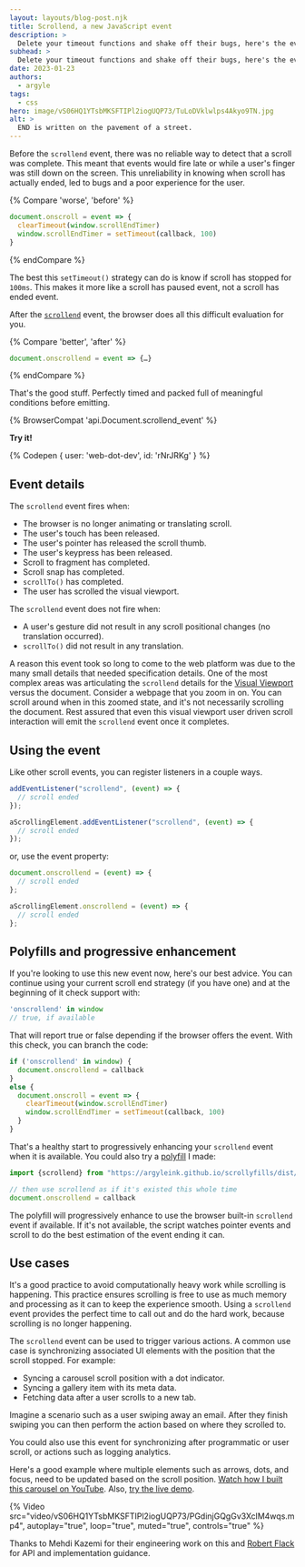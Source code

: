 ```yaml
---
layout: layouts/blog-post.njk
title: Scrollend, a new JavaScript event
description: >
  Delete your timeout functions and shake off their bugs, here's the event you really need: scrollend.
subhead: >
  Delete your timeout functions and shake off their bugs, here's the event you really need: scrollend.
date: 2023-01-23
authors:
  - argyle
tags:
  - css
hero: image/vS06HQ1YTsbMKSFTIPl2iogUQP73/TuLoDVklwlps4Akyo9TN.jpg
alt: >
  END is written on the pavement of a street.
---
```


Before the `scrollend` event, there was no reliable way to detect that a scroll
was complete. This meant that events would fire late or while a user's finger
was still down on the screen. This unreliability in knowing when scroll has
actually ended, led to bugs and a poor experience for the user.

{% Compare 'worse', 'before' %}
```js
document.onscroll = event => {
  clearTimeout(window.scrollEndTimer)
  window.scrollEndTimer = setTimeout(callback, 100)
}
```
{% endCompare %}

The best this `setTimeout()` strategy can do is know if scroll has stopped for
`100ms`. This makes it more like a scroll has paused event, not a scroll has
ended event.

After the
[`scrollend`](https://developer.mozilla.org/docs/Web/API/Document/scrollend_event)
event, the browser does all this difficult evaluation for you.

{% Compare 'better', 'after' %}
```js
document.onscrollend = event => {…}
```
{% endCompare %}

That's the good stuff. Perfectly timed and packed full of meaningful conditions
before emitting.

{% BrowserCompat 'api.Document.scrollend_event' %}

**Try it!**

{% Codepen { user: 'web-dot-dev', id: 'rNrJRKg' } %}

## Event details

The `scrollend` event fires when:
- The browser is no longer animating or translating scroll.
- The user's touch has been released.
- The user's pointer has released the scroll thumb.
- The user's keypress has been released.
- Scroll to fragment has completed.
- Scroll snap has completed.
- `scrollTo()` has completed.
- The user has scrolled the visual viewport.

The `scrollend` event does not fire when:
- A user's gesture did not result in any scroll positional changes (no translation occurred).
- `scrollTo()` did not result in any translation.

A reason this event took so long to come to the web platform was due to the many
small details that needed specification details. One of the most complex areas
was articulating the `scrollend` details for the [Visual
Viewport](https://developer.mozilla.org/docs/Web/API/Visual_Viewport_API)
versus the document. Consider a webpage that you zoom in on. You can scroll
around when in this zoomed state, and it's not necessarily scrolling the
document. Rest assured that even this visual viewport user driven scroll
interaction will emit the `scrollend` event once it completes.

## Using the event

Like other scroll events, you can register listeners in a couple ways.

```js
addEventListener("scrollend", (event) => {
  // scroll ended
});

aScrollingElement.addEventListener("scrollend", (event) => {
  // scroll ended
});
```

or, use the event property:

```js
document.onscrollend = (event) => {
  // scroll ended
};

aScrollingElement.onscrollend = (event) => {
  // scroll ended
};
```

## Polyfills and progressive enhancement

If you're looking to use this new event now, here's our best advice. You can
continue using your current scroll end strategy (if you have one) and at the
beginning of it check support with:

```js
'onscrollend' in window
// true, if available
```

That will report true or false depending if the browser offers the event. With
this check, you can branch the code:

```js
if ('onscrollend' in window) {
  document.onscrollend = callback
}
else {
  document.onscroll = event => {
    clearTimeout(window.scrollEndTimer)
    window.scrollEndTimer = setTimeout(callback, 100)
  }
}
```

That's a healthy start to progressively enhancing your `scrollend` event when it
is available. You could also try a
[polyfill](https://github.com/argyleink/scrollyfills) I made:

```js
import {scrollend} from "https://argyleink.github.io/scrollyfills/dist/scrollyfills.modern.js"

// then use scrollend as if it's existed this whole time
document.onscrollend = callback
```

The polyfill will progressively enhance to use the browser built-in `scrollend`
event if available. If it's not available, the script watches pointer events and
scroll to do the best estimation of the event ending it can.

## Use cases

It's a good practice to avoid computationally heavy work while scrolling is
happening. This practice ensures scrolling is free to use as much memory and
processing as it can to keep the experience smooth. Using a `scrollend` event
provides the perfect time to call out and do the hard work, because scrolling is
no longer happening.

The `scrollend` event can be used to trigger various actions. A common use case
is synchronizing associated UI elements with the position that the scroll
stopped. For example:
- Syncing a carousel scroll position with a dot indicator.
- Syncing a gallery item with its meta data.
- Fetching data after a user scrolls to a new tab.

Imagine a scenario such as a user swiping away an email. After they finish
swiping you can then perform the action based on where they scrolled to.

You could also use this event for synchronizing after programmatic or user
scroll, or actions such as logging analytics.

Here's a good example where multiple elements such as arrows, dots, and focus,
need to be updated based on the scroll position. [Watch how I built this
carousel on YouTube](https://www.youtube.com/watch?v=CXJv6zM003M). Also, [try
the live demo](https://gui-challenges.web.app/carousel/dist/).

{% Video
  src="video/vS06HQ1YTsbMKSFTIPl2iogUQP73/PGdinjGQgGv3XclM4wqs.mp4",
  autoplay="true",
  loop="true",
  muted="true",
  controls="true"
%}

Thanks to Mehdi Kazemi for their engineering work on this and [Robert
Flack](https://twitter.com/flackrw) for API and implementation guidance.
